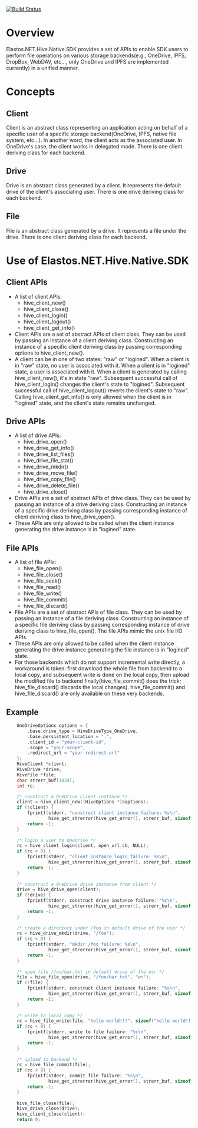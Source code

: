 [![Build Status](https://travis-ci.org/elastos/Elastos.NET.Hive.Native.SDK.svg)](https://travis-ci.org/elastos/Elastos.NET.Hive.Native.SDK)

# Overview
Elastos.NET.Hive.Native.SDK provides a set of APIs to enable SDK users to perform file 
operations on various storage backends(e.g., OneDrive, IPFS, DropBox, WebDAV, etc..., 
only OneDrive and IPFS are implemented currently) in a unified manner.

# Concepts
## Client
Client is an abstract class representing an application acting on behalf of a specific 
user of a specific storage backend(OneDrive, IPFS, native file system, etc...). In another 
word, the client acts as the associated user. In OneDrive's case, the client works in 
delegated mode. There is one client deriving class for each backend.
## Drive 
Drive is an abstract class generated by a client. It represents the default drive of the 
client's associating user. There is one drive deriving class for each backend.
## File
File is an abstract class generated by a drive. It represents a file under the drive.
There is one client deriving class for each backend.

# Use of Elastos.NET.Hive.Native.SDK
## Client APIs
- A list of client APIs:
  - hive_client_new()
  - hive_client_close()
  - hive_client_login()
  - hive_client_logout()
  - hive_client_get_info()
- Client APIs are a set of abstract APIs of client class. They can be used by passing an
instance of a client deriving class. Constructing an instance of a specific client deriving 
class by passing corresponding options to hive_client_new().
- A client can be in one of two states: "raw" or "logined". When a client is in "raw"
state, no user is associated with it. When a client is in "logined" state, a user is 
associated with it. When a client is generated by calling hive_client_new(), it's in state 
"raw". Subsequent successful call of hive_client_login() changes the client's state to 
"logined". Subsequent successful call of hive_client_logout() reverts the client's state to 
"raw". Calling hive_client_get_info() is only allowed when the client is in "logined" state, 
and the client's state remains unchanged.
## Drive APIs 
- A list of drive APIs:
  - hive_drive_open()
  - hive_drive_get_info()
  - hive_drive_list_files()
  - hive_drive_file_stat()
  - hive_drive_mkdir()
  - hive_drive_move_file()
  - hive_drive_copy_file()
  - hive_drive_delete_file()
  - hive_drive_close()
- Drive APIs are a set of abstract APIs of drive class. They can be used by passing an
instance of a drive deriving class. Constructing an instance of a specific drive deriving 
class by passing corresponding instance of client deriving class to hive_drive_open().
- These APIs are only allowed to be called when the client instance generating the drive
instance is in "logined" state.
## File APIs
- A list of file APIs:
  - hive_file_open()
  - hive_file_close()
  - hive_file_seek()
  - hive_file_read()
  - hive_file_write()
  - hive_file_commit()
  - hive_file_discard()
- File APIs are a set of abstract APIs of file class. They can be used by passing an
instance of a file deriving class. Constructing an instance of a specific file deriving 
class by passing corresponding instance of drive deriving class to hive_file_open(). The file
APIs mimic the unix file I/O APIs.
- These APIs are only allowed to be called when the client instance generating the drive
instance generating the file instance is in "logined" state.
- For those backends which do not support incremental write directly, a workaround is taken:
first download the whole file from backend to a local copy, and subsequent write is done
on the local copy, then upload the modified file to backend finally(hive_file_commit()
does the trick; hive_file_discard() discards the local changes). hive_file_commit() and
hive_file_discard() are only available on these very backends.
## Example
```c
    OneDriveOptions options = {
        .base.drive_type = HiveDriveType_OneDrive,
        .base.persistent_location = ".",
        .client_id = "your-client-id",
        .scope = "your-scope",
        .redirect_url = "your-redirect-url"
    };
    HiveClient *client;
    HiveDrive *drive;
    HiveFile *file;
    char strerr_buf[1024];
    int rc;

    /* construct a OneDrive client instance */
    client = hive_client_new((HiveOptions *)&options);
    if (!client) {
        fprintf(stderr, "construct client instance failure: %s\n", 
                hive_get_strerror(hive_get_error(), strerr_buf, sizeof(strerr_buf)));
        return -1;
    }
    
    /* login a user to OneDrive */
    rc = hive_client_login(client, open_url_cb, NULL);
    if (rc < 0) {
        fprintf(stderr, "client instance login failure: %s\n", 
                hive_get_strerror(hive_get_error(), strerr_buf, sizeof(strerr_buf)));
        return -1;
    }
    
    /* construct a OneDrive drive instance from client */
    drive = hive_drive_open(client);
    if (!drive) {
        fprintf(stderr, construct drive instance failure: "%s\n", 
                hive_get_strerror(hive_get_error(), strerr_buf, sizeof(strerr_buf)));
        return -1;
    }
    
    /* create a directory under /foo in default drive of the user */ 
    rc = hive_drive_mkdir(drive, "/foo");
    if (rc < 0) {
        fprintf(stderr, "mkdir /foo failure: %s\n", 
                hive_get_strerror(hive_get_error(), strerr_buf, sizeof(strerr_buf)));
        return -1;
    }
    
    /* open file /foo/bar.txt in default drive of the usr */
    file = hive_file_open(drive, "/foo/bar.txt", "w+");
    if (!file) {
        fprintf(stderr, construct client instance failure: "%s\n", 
                hive_get_strerror(hive_get_error(), strerr_buf, sizeof(strerr_buf)));
        return -1;
    }
    
    /* write to local copy */ 
    rc = hive_file_write(file, "hello world!!!", sizeof("hello world!!!"));
    if (rc < 0) {
        fprintf(stderr, write to file failure: "%s\n", 
                hive_get_strerror(hive_get_error(), strerr_buf, sizeof(strerr_buf)));
        return -1;
    }
    
    /* upload to backend */
    rc = hive_file_commit(file);
    if (rc < 0) {
        fprintf(stderr, commit file failure: "%s\n", 
                hive_get_strerror(hive_get_error(), strerr_buf, sizeof(strerr_buf)));
        return -1;
    }
    
    hive_file_close(file);
    hive_drive_close(drive);
    hive_client_close(client);
    return 0;
```
